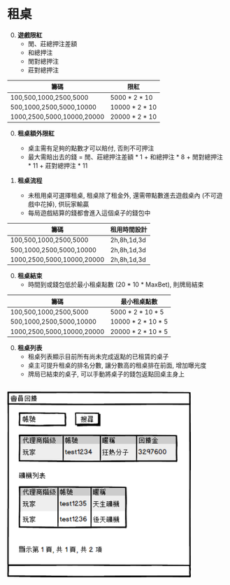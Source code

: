 租桌
=========================
0. **遊戲限紅**
	- 閒、莊總押注差額
	- 和總押注
	- 閒對總押注
	- 莊對總押注

籌碼                        | 限紅
----------------------------|------------------------
100,500,1000,2500,5000      | 5000 * 2 * 10
500,1000,2500,5000,10000    | 10000 * 2 * 10
1000,2500,5000,10000,20000  | 20000 * 2 * 10

0. **租桌額外限紅**
	- 桌主需有足夠的點數才可以賠付, 否則不可押注
	- 最大需賠出去的錢 = 閒、莊總押注差額 * 1 + 和總押注 * 8 + 閒對總押注 * 11 + 莊對總押注 * 11

0. **租桌流程**
	- 未租用桌可選擇租桌, 租桌除了租金外, 還需帶點數進去遊戲桌內 (不可遊戲中花掉), 供玩家輸贏
	- 每局遊戲結算的錢都會進入這個桌子的錢包中
	
籌碼                        | 租用時間設計
----------------------------|------------------------
100,500,1000,2500,5000      | 2h,8h,1d,3d
500,1000,2500,5000,10000    | 2h,8h,1d,3d
1000,2500,5000,10000,20000  | 2h,8h,1d,3d
	
0. **租桌結束**
	- 時間到或錢包低於最小租桌點數 (20 * 10 * MaxBet), 則牌局結束
	
籌碼                        | 最小租桌點數
----------------------------|------------------------
100,500,1000,2500,5000      | 5000 * 2 * 10 * 5
500,1000,2500,5000,10000    | 10000 * 2 * 10 * 5
1000,2500,5000,10000,20000  | 20000 * 2 * 10 * 5
	
0. **租桌列表**
	- 租桌列表顯示目前所有尚未完成返點的已租賃的桌子
	- 桌主可提升租桌的排名分數, 讓分數高的租桌排在前面, 增加曝光度
	- 牌局已結束的桌子, 可以手動將桌子的錢包返點回桌主身上
	
<br /><img src="https://raw.githubusercontent.com/s9256001/cegame/master/Platform/images/front/%E6%9C%83%E5%93%A1%E5%9B%9E%E9%A5%8B.png" width="420" height="auto" />
